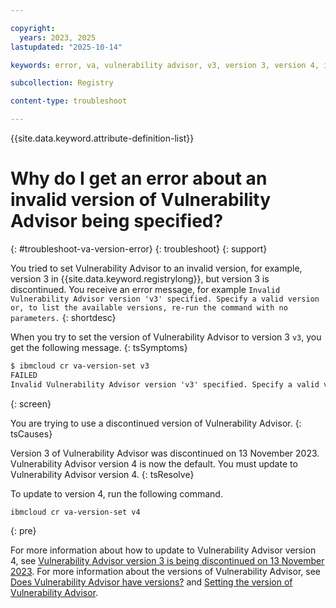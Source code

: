 ```yaml
---

copyright:
  years: 2023, 2025
lastupdated: "2025-10-14"

keywords: error, va, vulnerability advisor, v3, version 3, version 4, invalid version

subcollection: Registry

content-type: troubleshoot

---
```


{{site.data.keyword.attribute-definition-list}}

# Why do I get an error about an invalid version of Vulnerability Advisor being specified?
{: #troubleshoot-va-version-error}
{: troubleshoot}
{: support}

You tried to set Vulnerability Advisor to an invalid version, for example, version 3 in {{site.data.keyword.registrylong}}, but version 3 is discontinued. You receive an error message, for example `Invalid Vulnerability Advisor version 'v3' specified. Specify a valid version or, to list the available versions, re-run the command with no parameters.`
{: shortdesc}

When you try to set the version of Vulnerability Advisor to version 3 `v3`, you get the following message.
{: tsSymptoms}

```txt
$ ibmcloud cr va-version-set v3
FAILED
Invalid Vulnerability Advisor version 'v3' specified. Specify a valid version or, to list the available versions, re-run the command with no parameters. See https://cloud.ibm.com/docs/Registry?topic=Registry-troubleshoot-va-version-error
```
{: screen}

You are trying to use a discontinued version of Vulnerability Advisor.
{: tsCauses}

Version 3 of Vulnerability Advisor was discontinued on 13 November 2023. Vulnerability Advisor version 4 is now the default. You must update to Vulnerability Advisor version 4.
{: tsResolve}

To update to version 4, run the following command.

```txt
ibmcloud cr va-version-set v4
```
{: pre}

For more information about how to update to Vulnerability Advisor version 4, see [Vulnerability Advisor version 3 is being discontinued on 13 November 2023](/docs/Registry?topic=Registry-registry_notices_va_v3). For more information about the versions of Vulnerability Advisor, see [Does Vulnerability Advisor have versions?](/docs/Registry?topic=Registry-registry_faq_va#faq_va_versions) and [Setting the version of Vulnerability Advisor](/docs/Registry?topic=Registry-va_index&interface=ui#va_set_version).
